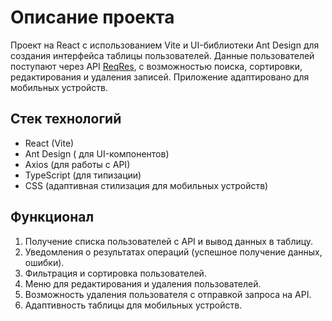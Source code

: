 # Описание проекта
Проект на React с использованием Vite и UI-библиотеки Ant Design для создания интерфейса таблицы пользователей. Данные пользователей поступают через API [ReqRes](https://reqres.in/), с возможностью поиска, сортировки, редактирования и удаления записей. Приложение адаптировано для мобильных устройств.

## Стек технологий
- React (Vite)
- Ant Design ( для UI-компонентов)
- Axios (для работы с API)
- TypeScript (для типизации)
- CSS (адаптивная стилизация для мобильных устройств)

## Функционал
1. Получение списка пользователей с API и вывод данных в таблицу.
2. Уведомления о результатах операций (успешное получение данных, ошибки).
3. Фильтрация и сортировка пользователей.
4. Меню для редактирования и удаления пользователей.
5. Возможность удаления пользователя с отправкой запроса на API.
6. Адаптивность таблицы для мобильных устройств.
